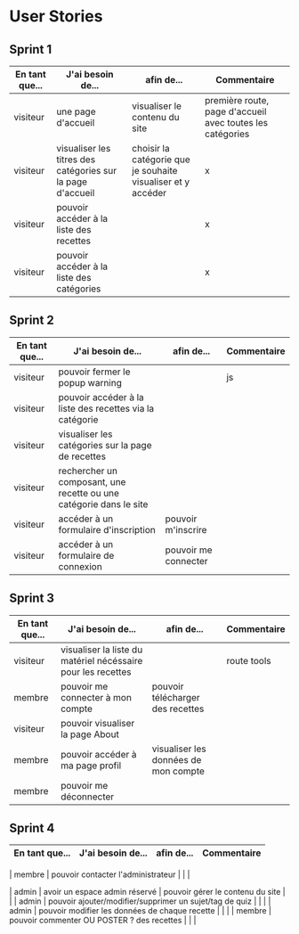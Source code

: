 # User Stories


## Sprint 1

| En tant que... | J'ai besoin de... | afin de... | Commentaire |
|--|--|--|--|
| visiteur | une page d'accueil | visualiser le contenu du site | première route, page d'accueil avec toutes les catégories |x
| visiteur | visualiser les titres des catégories sur la page d'accueil | choisir la catégorie que je souhaite visualiser et y accéder | x |
| visiteur | pouvoir accéder à la liste des recettes  |  | x |
| visiteur | pouvoir accéder à la liste des catégories  |  | x |


## Sprint 2

| En tant que... | J'ai besoin de... | afin de... | Commentaire |
|--|--|--|--|
| visiteur | pouvoir fermer le popup warning|  | js |x
| visiteur | pouvoir accéder à la liste des recettes via la catégorie|  |  |x
| visiteur | visualiser les catégories sur la page de recettes |  |  |x
| visiteur | rechercher un composant, une recette ou une catégorie dans le site |  |  |x
| visiteur | accéder à un formulaire d'inscription | pouvoir m'inscrire |  |x
| visiteur | accéder à un formulaire de connexion | pouvoir me connecter |  |x

## Sprint 3

| En tant que... | J'ai besoin de... | afin de... | Commentaire |
|--|--|--|--|
| visiteur | visualiser la liste du matériel nécéssaire pour les recettes |  | route tools |x
| membre | pouvoir me connecter à mon compte | pouvoir télécharger des recettes |  |x
| visiteur | pouvoir visualiser la page About| |  |x
| membre | pouvoir accéder à ma page profil | visualiser les données de mon compte |  |x
| membre | pouvoir me déconnecter |  |  |x



## Sprint 4

| En tant que... | J'ai besoin de... | afin de... | Commentaire |
|--|--|--|--|

| membre | pouvoir contacter l'administrateur |  |  |    

| admin | avoir un espace admin réservé | pouvoir gérer le contenu du site  |  |
| admin | pouvoir ajouter/modifier/supprimer un sujet/tag de quiz |  |  |
| admin | pouvoir modifier les données de chaque recette |  |  |
| membre | pouvoir commenter OU POSTER ?  des recettes |  |  | 